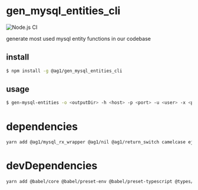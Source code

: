 # gen_mysql_entities_cli

![Node.js CI](https://github.com/AgentOneCoLtd/gen_mysql_entities_cli/workflows/Node.js%20CI/badge.svg)

generate most used mysql entity functions in our codebase

## install

```bash
$ npm install -g @ag1/gen_mysql_entities_cli
```

## usage

```bash
$ gen-mysql-entities -o <outputDir> -h <host> -p <port> -u <user> -x <password> -d <database>
```

# dependencies
```bash
yarn add @ag1/mysql_rx_wrapper @ag1/nil @ag1/return_switch camelcase ejs make-dir mysql prettier rxjs yargs
```

# devDependencies
```bash
yarn add @babel/core @babel/preset-env @babel/preset-typescript @types/ejs @types/jest @types/mysql @types/node@^12 @types/prettier @types/yargs @typescript-eslint/eslint-plugin @typescript-eslint/parser eslint eslint-config-prettier eslint-plugin-prettier jest ts-jest typescript --dev
```
